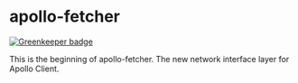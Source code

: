 # apollo-fetcher

[![Greenkeeper badge](https://badges.greenkeeper.io/apollographql/apollo-fetcher.svg)](https://greenkeeper.io/)

This is the beginning of apollo-fetcher. The new network interface layer for Apollo Client.